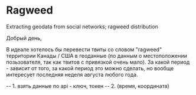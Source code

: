 # Ragweed
Extracting geodata from social networks; ragweed distribution

Добрый день,


В идеале хотелось бы перевести твиты со словом "ragweed" территории Канады / США в геоданные (по данным о местоположении позьзователя, так как твитов с привязкой очень мало). За какой период - зависит от того, за какой период это можно сделать, но вообще интересует последняя неделя августа любого года.

-- 1. взять данные по api - ключ, токен
-- 2. (время, координата) 
